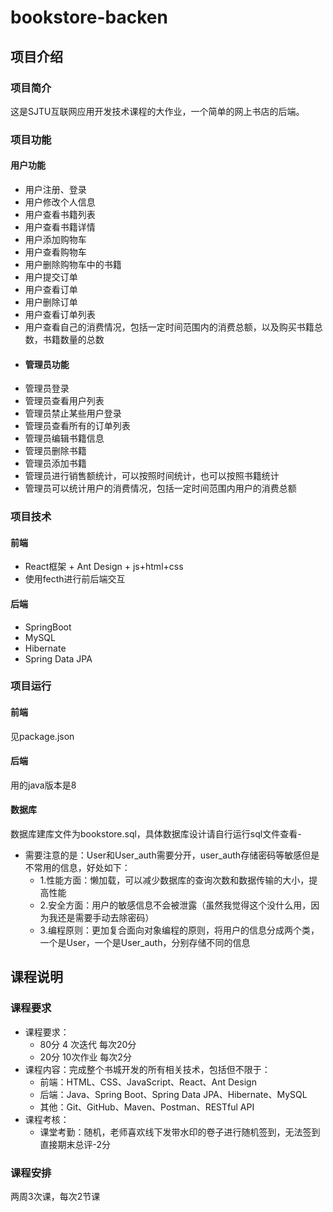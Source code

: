 # bookstore-backen
## 项目介绍
### 项目简介
这是SJTU互联网应用开发技术课程的大作业，一个简单的网上书店的后端。
### 项目功能
#### 用户功能
- 用户注册、登录
- 用户修改个人信息
- 用户查看书籍列表
- 用户查看书籍详情
- 用户添加购物车
- 用户查看购物车
- 用户删除购物车中的书籍
- 用户提交订单
- 用户查看订单
- 用户删除订单
- 用户查看订单列表
- 用户查看自己的消费情况，包括一定时间范围内的消费总额，以及购买书籍总数，书籍数量的总数
- #### 管理员功能
- 管理员登录
- 管理员查看用户列表
- 管理员禁止某些用户登录
- 管理员查看所有的订单列表
- 管理员编辑书籍信息
- 管理员删除书籍
- 管理员添加书籍
- 管理员进行销售额统计，可以按照时间统计，也可以按照书籍统计
- 管理员可以统计用户的消费情况，包括一定时间范围内用户的消费总额
### 项目技术
#### 前端
- React框架 + Ant Design + js+html+css
- 使用fecth进行前后端交互
#### 后端
- SpringBoot
- MySQL
- Hibernate
- Spring Data JPA

### 项目运行
#### 前端
见package.json
#### 后端
用的java版本是8
#### 数据库
数据库建库文件为bookstore.sql，具体数据库设计请自行运行sql文件查看- 
- 需要注意的是：User和User_auth需要分开，user_auth存储密码等敏感但是不常用的信息，好处如下：
  - 1.性能方面：懒加载，可以减少数据库的查询次数和数据传输的大小，提高性能
  - 2.安全方面：用户的敏感信息不会被泄露（虽然我觉得这个没什么用，因为我还是需要手动去除密码）
  - 3.编程原则：更加复合面向对象编程的原则，将用户的信息分成两个类，一个是User，一个是User_auth，分别存储不同的信息
## 课程说明
### 课程要求
- 课程要求：
  - 80分 4 次迭代 每次20分
  - 20分 10次作业 每次2分
- 课程内容：完成整个书城开发的所有相关技术，包括但不限于：
  - 前端：HTML、CSS、JavaScript、React、Ant Design
  - 后端：Java、Spring Boot、Spring Data JPA、Hibernate、MySQL
  - 其他：Git、GitHub、Maven、Postman、RESTful API
- 课程考核：
  - 课堂考勤：随机，老师喜欢线下发带水印的卷子进行随机签到，无法签到直接期末总评-2分
### 课程安排
  两周3次课，每次2节课

